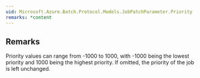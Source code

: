 ```yaml
---  
uid: Microsoft.Azure.Batch.Protocol.Models.JobPatchParameter.Priority  
remarks: *content  
---  
```

  
## Remarks  
 Priority values can range from -1000 to 1000, with -1000 being the             lowest priority and 1000 being the highest priority. If omitted,             the priority of the job is left unchanged.